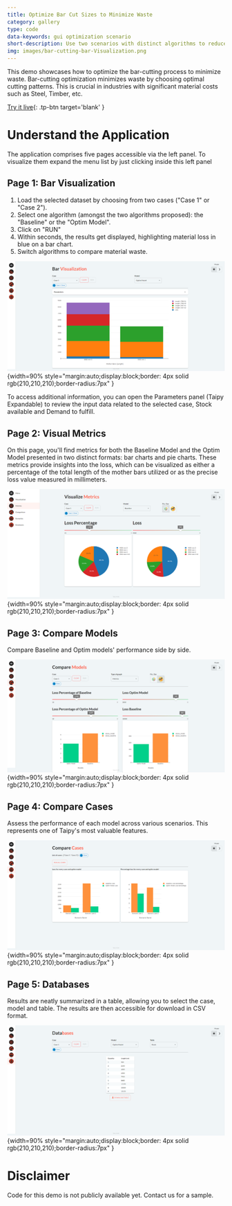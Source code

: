 ```yaml
---
title: Optimize Bar Cut Sizes to Minimize Waste
category: gallery
type: code
data-keywords: gui optimization scenario
short-description: Use two scenarios with distinct algorithms to reduces raw material waste by bar cut sizes optimizations.
img: images/bar-cutting-bar-Visualization.png
---
```

This demo showcases how to optimize the bar-cutting process
to minimize waste. Bar-cutting optimization minimizes waste
by choosing optimal cutting patterns. This is crucial in industries
with significant material costs such as Steel, Timber, etc.

[Try it live](https://bar-cutting.taipy.cloud/Databases){: .tp-btn target='blank' }

# Understand the Application
The application comprises five pages accessible via the left panel.
To visualize them expand the menu list by just clicking inside this left panel

## Page 1: Bar Visualization

1. Load the selected dataset by choosing from two cases ("Case 1" or "Case 2").
2. Select one algorithm (amongst the two algorithms proposed): the "Baseline" or the "Optim Model".
3. Click on "RUN"
4. Within seconds, the results get displayed, highlighting material loss in blue on a bar chart.
5. Switch algorithms to compare material waste.


![Bar Cutting Visualization](images/bar-cutting-bar-Visualization.png){width=90% style="margin:auto;display:block;border: 4px solid rgb(210,210,210);border-radius:7px" }

To access additional information, you can open the Parameters panel
(Taipy Expandable) to review the input data related to the selected
case, Stock available and Demand to fulfill.


## Page 2: Visual Metrics
On this page, you'll find metrics for both the Baseline Model and
the Optim Model presented in two distinct formats: bar charts and pie
charts. These metrics provide insights into the loss, which can be
visualized as either a percentage of the total length of the mother
bars utilized or as the precise loss value measured in millimeters.


![Bar Cutting Metrics](images/bar-cutting-Metrics.png){width=90% style="margin:auto;display:block;border: 4px solid rgb(210,210,210);border-radius:7px" }

## Page 3: Compare Models
Compare Baseline and Optim models' performance side by side.

![Bar Cutting comparison](images/bar-cutting-model-comparison.png){width=90% style="margin:auto;display:block;border: 4px solid rgb(210,210,210);border-radius:7px" }


## Page 4: Compare Cases
Assess the performance of each model across various scenarios.
This represents one of Taipy's most valuable features.


![Bar Cutting Comparison](images/bar-cutting-compare-cases.png){width=90% style="margin:auto;display:block;border: 4px solid rgb(210,210,210);border-radius:7px" }

## Page 5: Databases
Results are neatly summarized in a table, allowing you to select the case,
model and table. The results are then accessible for download in CSV format.


![Bar Cutting Databases](images/bar-cutting-databases.png){width=90% style="margin:auto;display:block;border: 4px solid rgb(210,210,210);border-radius:7px" }



# Disclaimer
Code for this demo is not publicly available yet. Contact us for a sample.
